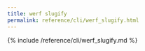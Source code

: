 ```yaml
---
title: werf slugify
permalink: reference/cli/werf_slugify.html
---
```


{% include /reference/cli/werf_slugify.md %}


